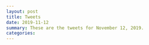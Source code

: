 ```yaml
---
layout: post
title: Tweets
date: 2019-11-12
summary: These are the tweets for November 12, 2019.
categories:
---
```


